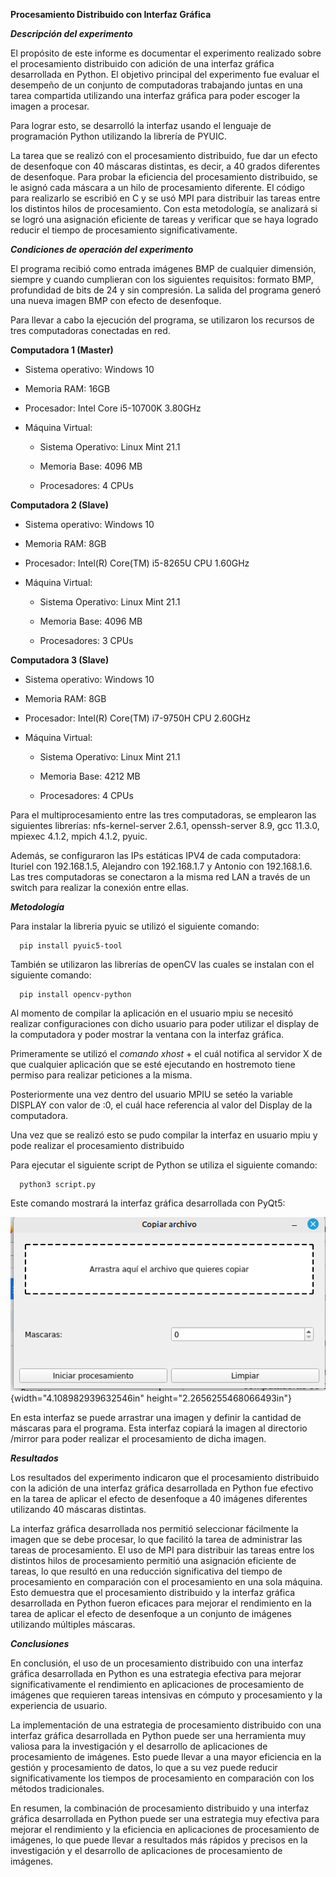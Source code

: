 **Procesamiento Distribuido con Interfaz Gráfica**

***Descripción del experimento***

El propósito de este informe es documentar el experimento realizado
sobre el procesamiento distribuido con adición de una interfaz gráfica
desarrollada en Python. El objetivo principal del experimento fue
evaluar el desempeño de un conjunto de computadoras trabajando juntas en
una tarea compartida utilizando una interfaz gráfica para poder escoger
la imagen a procesar.

Para lograr esto, se desarrolló la interfaz usando el lenguaje de
programación Python utilizando la librería de PYUIC.

La tarea que se realizó con el procesamiento distribuido, fue dar un
efecto de desenfoque con 40 máscaras distintas, es decir, a 40 grados
diferentes de desenfoque. Para probar la eficiencia del procesamiento
distribuido, se le asignó cada máscara a un hilo de procesamiento
diferente. El código para realizarlo se escribió en C y se usó MPI para
distribuir las tareas entre los distintos hilos de procesamiento. Con
esta metodología, se analizará si se logró una asignación eficiente de
tareas y verificar que se haya logrado reducir el tiempo de
procesamiento significativamente.

***Condiciones de operación del experimento***

El programa recibió como entrada imágenes BMP de cualquier dimensión,
siempre y cuando cumplieran con los siguientes requisitos: formato BMP,
profundidad de bits de 24 y sin compresión. La salida del programa
generó una nueva imagen BMP con efecto de desenfoque.

Para llevar a cabo la ejecución del programa, se utilizaron los recursos
de tres computadoras conectadas en red.

**Computadora 1 (Master)**

-   Sistema operativo: Windows 10

-   Memoria RAM: 16GB

-   Procesador: Intel Core i5-10700K 3.80GHz

-   Máquina Virtual:

    -   Sistema Operativo: Linux Mint 21.1

    -   Memoria Base: 4096 MB

    -   Procesadores: 4 CPUs

**Computadora 2 (Slave)**

-   Sistema operativo: Windows 10

-   Memoria RAM: 8GB

-   Procesador: Intel(R) Core(TM) i5-8265U CPU 1.60GHz

-   Máquina Virtual:

    -   Sistema Operativo: Linux Mint 21.1

    -   Memoria Base: 4096 MB

    -   Procesadores: 3 CPUs

**Computadora 3 (Slave)**

-   Sistema operativo: Windows 10

-   Memoria RAM: 8GB

-   Procesador: Intel(R) Core(TM) i7-9750H CPU 2.60GHz

-   Máquina Virtual:

    -   Sistema Operativo: Linux Mint 21.1

    -   Memoria Base: 4212 MB

    -   Procesadores: 4 CPUs

Para el multiprocesamiento entre las tres computadoras, se emplearon las
siguientes librerías: nfs-kernel-server 2.6.1, openssh-server 8.9, gcc
11.3.0, mpiexec 4.1.2, mpich 4.1.2, pyuic.

Además, se configuraron las IPs estáticas IPV4 de cada computadora:
Ituriel con 192.168.1.5, Alejandro con 192.168.1.7 y Antonio con
192.168.1.6. Las tres computadoras se conectaron a la misma red LAN a
través de un switch para realizar la conexión entre ellas.

***Metodología***

Para instalar la libreria pyuic se utilizó el siguiente comando:

```
  pip install pyuic5-tool
```

También se utilizaron las librerías de openCV las cuales se instalan con
el siguiente comando:

```
  pip install opencv-python
```

Al momento de compilar la aplicación en el usuario mpiu se necesitó
realizar configuraciones con dicho usuario para poder utilizar el
display de la computadora y poder mostrar la ventana con la interfaz
gráfica.

Primeramente se utilizó el *comando xhost* + el cuál notifica al
servidor X de que cualquier aplicación que se esté ejecutando en
hostremoto tiene permiso para realizar peticiones a la misma.

Posteriormente una vez dentro del usuario MPIU se setéo la variable
DISPLAY con valor de :0, el cuál hace referencia al valor del Display de
la computadora.

Una vez que se realizó esto se pudo compilar la interfaz en usuario mpiu
y pode realizar el procesamiento distribuido

Para ejecutar el siguiente script de Python se utiliza el siguiente
comando:

```
  python3 script.py
```

Este comando mostrará la interfaz gráfica desarrollada con PyQt5:

![](media/image1.png){width="4.108982939632546in"
height="2.2656255468066493in"}

En esta interfaz se puede arrastrar una imagen y definir la cantidad de
máscaras para el programa. Esta interfaz copiará la imagen al directorio
/mirror para poder realizar el procesamiento de dicha imagen.

***Resultados***

Los resultados del experimento indicaron que el procesamiento
distribuido con la adición de una interfaz gráfica desarrollada en
Python fue efectivo en la tarea de aplicar el efecto de desenfoque a 40
imágenes diferentes utilizando 40 máscaras distintas.

La interfaz gráfica desarrollada nos permitió seleccionar fácilmente la
imagen que se debe procesar, lo que facilitó la tarea de administrar las
tareas de procesamiento. El uso de MPI para distribuir las tareas entre
los distintos hilos de procesamiento permitió una asignación eficiente
de tareas, lo que resultó en una reducción significativa del tiempo de
procesamiento en comparación con el procesamiento en una sola máquina.
Esto demuestra que el procesamiento distribuido y la interfaz gráfica
desarrollada en Python fueron eficaces para mejorar el rendimiento en la
tarea de aplicar el efecto de desenfoque a un conjunto de imágenes
utilizando múltiples máscaras.

***Conclusiones***

En conclusión, el uso de un procesamiento distribuido con una interfaz
gráfica desarrollada en Python es una estrategia efectiva para mejorar
significativamente el rendimiento en aplicaciones de procesamiento de
imágenes que requieren tareas intensivas en cómputo y procesamiento y la
experiencia de usuario.

La implementación de una estrategia de procesamiento distribuido con una
interfaz gráfica desarrollada en Python puede ser una herramienta muy
valiosa para la investigación y el desarrollo de aplicaciones de
procesamiento de imágenes. Esto puede llevar a una mayor eficiencia en
la gestión y procesamiento de datos, lo que a su vez puede reducir
significativamente los tiempos de procesamiento en comparación con los
métodos tradicionales.

En resumen, la combinación de procesamiento distribuido y una interfaz
gráfica desarrollada en Python puede ser una estrategia muy efectiva
para mejorar el rendimiento y la eficiencia en aplicaciones de
procesamiento de imágenes, lo que puede llevar a resultados más rápidos
y precisos en la investigación y el desarrollo de aplicaciones de
procesamiento de imágenes.
